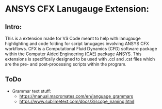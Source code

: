 # ANSYS CFX Lanugauge Extension:

## Intro:
This is a extension made for VS Code meant to help with lanugauge highlighting and code folding for script lanugages involving ANSYS CFX workflows. CFX is a Computational Fluid Dynamics (CFD) software package within the Computer Aided Engineering (CAE) package ANSYS. This extensions is specifically designed to be used with .ccl and .cst files which are the pre- and post-processing scripts within the program.

## ToDo
- Grammar text stuff: 
    - https://manual.macromates.com/en/language_grammars
    - https://www.sublimetext.com/docs/3/scope_naming.html
        

